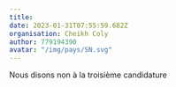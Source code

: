 ```yaml
---
title: 
date: 2023-01-31T07:55:59.682Z
organisation: Cheikh Coly 
author: 779194390
avatar: "/img/pays/SN.svg"
---
```


Nous disons non à la troisième candidature 